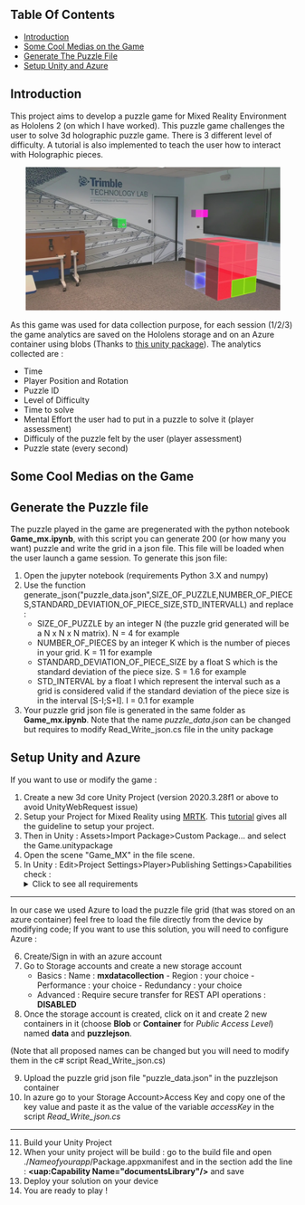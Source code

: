 ## Table Of Contents
* [Introduction](#introduction)
* [Some Cool Medias on the Game](#some-cool-medias-on-the-game)
* [Generate The Puzzle File](#generate-the-puzzle-file)
* [Setup Unity and Azure](#setup-unity-and-azure)

## Introduction
This project aims to develop a puzzle game for Mixed Reality Environment as Hololens 2 (on which I have worked). This puzzle game challenges the user to solve 3d holographic puzzle game. There is 3 different level of difficulty. A tutorial is also implemented to teach the user how to interact with Holographic pieces.

<p align="center">
  <img alt="Game" title="Game" src="./Media/game_Moment.jpg" width="450">
</p>

As this game was used for data collection purpose, for each session (1/2/3) the game analytics are saved on the Hololens storage and on an Azure container using blobs (Thanks to <a href="https://github.com/Unity3dAzure/StorageServices"> this unity package</a>). The analytics collected are :
* Time
* Player Position and Rotation
* Puzzle ID
* Level of Difficulty
* Time to solve
* Mental Effort the user had to put in a puzzle to solve it (player assessment)
* Difficuly of the puzzle felt by the user (player assessment)
* Puzzle state (every second)

## Some Cool Medias on the Game

## Generate the Puzzle file
The puzzle played in the game are pregenerated with the python notebook **Game_mx.ipynb**, with this script you can generate 200 (or how many you want) puzzle and write the grid in a json file. This file will be loaded when the user launch a game session. To generate this json file:
1. Open the jupyter notebook (requirements Python 3.X and numpy)
2. Use the function generate_json("puzzle_data.json",SIZE_OF_PUZZLE,NUMBER_OF_PIECES,STANDARD_DEVIATION_OF_PIECE_SIZE,STD_INTERVALL) and replace : 
    * SIZE_OF_PUZZLE by an integer N (the puzzle grid generated will be a N x N x N matrix). N = 4 for example
    * NUMBER_OF_PIECES by an integer K which is the number of pieces in your grid. K = 11 for example
    * STANDARD_DEVIATION_OF_PIECE_SIZE by a float S which is the standard deviation of the piece size. S = 1.6 for example
    * STD_INTERVAL by a float I which represent the interval such as a grid is considered valid if the standard deviation of the piece size is in the interval \[S-I;S+I\]. I = 0.1 for example
3. Your puzzle grid json file is generated in the same folder as **Game_mx.ipynb**. Note that the name *puzzle_data.json* can be changed but requires to modify Read_Write_json.cs file in the unity package 

## Setup Unity and Azure
If you want to use or modify the game :
1. Create a new 3d core Unity Project (version 2020.3.28f1 or above to avoid UnityWebRequest issue)
2. Setup your Project for Mixed Reality using <a href="https://github.com/microsoft/MixedRealityToolkit-Unity">MRTK</a>. This <a href="https://docs.microsoft.com/en-us/learn/modules/learn-mrtk-tutorials/1-3-exercise-configure-unity-for-windows-mixed-reality?tabs=openxr">tutorial</a> gives all the guideline to setup your project.
3. Then in Unity : Assets>Import Package>Custom Package... and select the Game.unitypackage
4. Open the scene "Game_MX" in the file scene.
5. In Unity : Edit>Project Settings>Player>Publishing Settings>Capabilities check :
    <details>
      <summary>Click to see all requirements</summary>
    :white_check_mark: Internet client <br>
    :white_check_mark: Internet Client Server <br>
    :white_check_mark: PrivateNetworkClientServer <br>
    :white_check_mark: RemovableStorage <br>
    :white_check_mark: SharedUserCertificates <br>
    :white_check_mark: WebCam <br>
    :white_check_mark: Microphone <br>
    :white_check_mark: HumanInterfaceDevice <br>
    :white_check_mark: CodeGeneration <br>
    :white_check_mark: SpatialPerception <br>
    :white_check_mark: InputInjectionBrokered <br>
    :white_check_mark: LowLevelDevices <br>
    :white_check_mark: PointOfService <br>
    :white_check_mark: RecordedCallsFolder <br>
    :white_check_mark: RemoteSystem <br>
    :white_check_mark: SystemManagement <br>
    :white_check_mark: UserDataTasks <br>
    :white_check_mark: UserNotificationListener <br>
    :white_check_mark: GazeInput <br>
    </details>
- - - -
In our case we used Azure to load the puzzle file grid (that was stored on an azure container) feel free to load the file directly from the device by modifying code;
If you want to use this solution, you will need to configure Azure : 

6. Create/Sign in with an azure account
7. Go to Storage accounts and create a new storage account
    * Basics : Name : **mxdatacollection** - Region : your choice - Performance : your choice - Redundancy : your choice
    * Advanced : Require secure transfer for REST API operations : **DISABLED**
8. Once the storage account is created, click on it and create 2 new containers in it (choose **Blob** or **Container** for *Public Access Level*) named **data** and **puzzlejson**.

(Note that all proposed names can be changed but you will need to modify them in the c# script Read_Write_json.cs)

9. Upload the puzzle grid json file "puzzle_data.json" in the puzzlejson container
10. In azure go to your Storage Account>Access Key and copy one of the key value and paste it as the value of the variable *accessKey* in the script *Read_Write_json.cs*
- - - -
11. Build your Unity Project
12. When your unity project will be build : go to the build file and open ./*Nameofyourapp*/Package.appxmanifest and in the section <Capabilities> add the line : **<uap:Capability Name="documentsLibrary"/>** and save
13. Deploy your solution on your device
14. You are ready to play !
